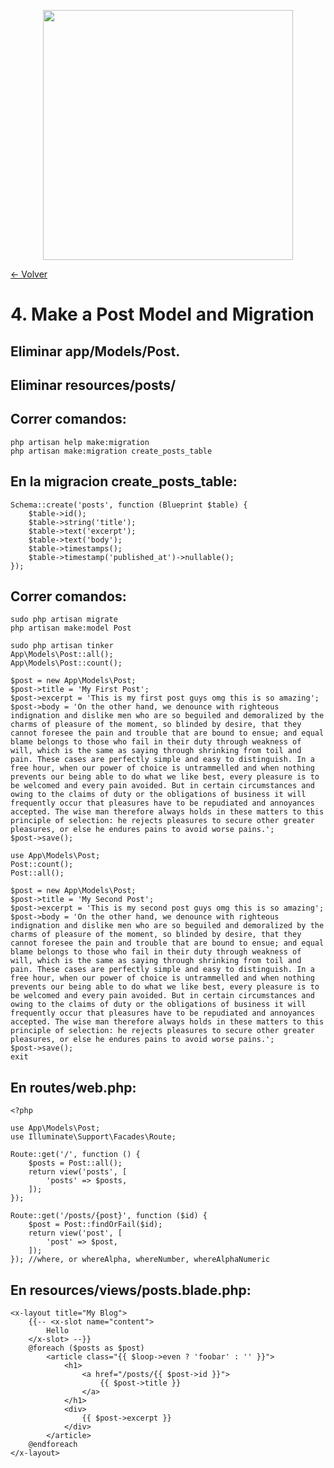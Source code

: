 <p align="center"><a href="https://laravel.com" target="_blank"><img src="https://raw.githubusercontent.com/laravel/art/master/logo-lockup/5%20SVG/2%20CMYK/1%20Full%20Color/laravel-logolockup-cmyk-red.svg" width="400"></a></p>

[<- Volver](../../README.md)

# 4. Make a Post Model and Migration

## Eliminar app/Models/Post.

## Eliminar resources/posts/

## Correr comandos:

    php artisan help make:migration
    php artisan make:migration create_posts_table

## En la migracion create_posts_table:

    Schema::create('posts', function (Blueprint $table) {
        $table->id();
        $table->string('title');
        $table->text('excerpt');
        $table->text('body');
        $table->timestamps();
        $table->timestamp('published_at')->nullable();
    });

## Correr comandos:

    sudo php artisan migrate
    php artisan make:model Post

    sudo php artisan tinker
    App\Models\Post::all();
    App\Models\Post::count();

    $post = new App\Models\Post;
    $post->title = 'My First Post';
    $post->excerpt = 'This is my first post guys omg this is so amazing';
    $post->body = 'On the other hand, we denounce with righteous indignation and dislike men who are so beguiled and demoralized by the charms of pleasure of the moment, so blinded by desire, that they cannot foresee the pain and trouble that are bound to ensue; and equal blame belongs to those who fail in their duty through weakness of will, which is the same as saying through shrinking from toil and pain. These cases are perfectly simple and easy to distinguish. In a free hour, when our power of choice is untrammelled and when nothing prevents our being able to do what we like best, every pleasure is to be welcomed and every pain avoided. But in certain circumstances and owing to the claims of duty or the obligations of business it will frequently occur that pleasures have to be repudiated and annoyances accepted. The wise man therefore always holds in these matters to this principle of selection: he rejects pleasures to secure other greater pleasures, or else he endures pains to avoid worse pains.';
    $post->save();

    use App\Models\Post;
    Post::count();
    Post::all();

    $post = new App\Models\Post;
    $post->title = 'My Second Post';
    $post->excerpt = 'This is my second post guys omg this is so amazing';
    $post->body = 'On the other hand, we denounce with righteous indignation and dislike men who are so beguiled and demoralized by the charms of pleasure of the moment, so blinded by desire, that they cannot foresee the pain and trouble that are bound to ensue; and equal blame belongs to those who fail in their duty through weakness of will, which is the same as saying through shrinking from toil and pain. These cases are perfectly simple and easy to distinguish. In a free hour, when our power of choice is untrammelled and when nothing prevents our being able to do what we like best, every pleasure is to be welcomed and every pain avoided. But in certain circumstances and owing to the claims of duty or the obligations of business it will frequently occur that pleasures have to be repudiated and annoyances accepted. The wise man therefore always holds in these matters to this principle of selection: he rejects pleasures to secure other greater pleasures, or else he endures pains to avoid worse pains.';
    $post->save();
    exit

## En routes/web.php:

    <?php

    use App\Models\Post;
    use Illuminate\Support\Facades\Route;

    Route::get('/', function () {
        $posts = Post::all();
        return view('posts', [
            'posts' => $posts,
        ]);
    });

    Route::get('/posts/{post}', function ($id) {
        $post = Post::findOrFail($id);
        return view('post', [
            'post' => $post,
        ]);
    }); //where, or whereAlpha, whereNumber, whereAlphaNumeric

## En resources/views/posts.blade.php:

    <x-layout title="My Blog">
        {{-- <x-slot name="content">
            Hello
        </x-slot> --}}
        @foreach ($posts as $post)
            <article class="{{ $loop->even ? 'foobar' : '' }}">
                <h1>
                    <a href="/posts/{{ $post->id }}">
                        {{ $post->title }}
                    </a>
                </h1>
                <div>
                    {{ $post->excerpt }}
                </div>
            </article>
        @endforeach
    </x-layout>